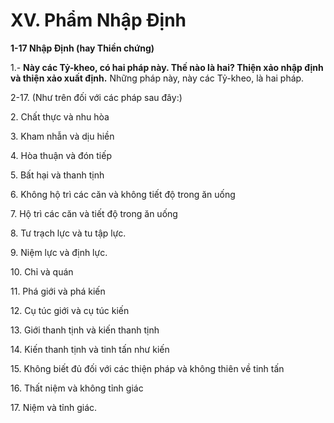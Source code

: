 # XV. Phẩm Nhập Ðịnh

**1-17 Nhập Ðịnh (hay Thiền chứng)**

1.- **Này các Tỷ-kheo, có hai pháp này. Thế nào là hai? Thiện xảo nhập định và thiện xảo xuất định.**
Những pháp này, này các Tỷ-kheo, là hai pháp.

<!--pg-->
2-17. (Như trên đối với các pháp sau đây:)

2\. Chất thực và nhu hòa

<!--pg-->
3\. Kham nhẫn và dịu hiền

<!--pg-->
4\. Hòa thuận và đón tiếp

<!--pg-->
5\. Bất hại và thanh tịnh

<!--pg-->
6\. Không hộ trì các căn và không tiết độ trong ăn uống

<!--pg-->
7\. Hộ trì các căn và tiết độ trong ăn uống

<!--pg-->
8\. Tư trạch lực và tu tập lực.
<!--pg-->
9\. Niệm lực và định lực.

<!--pg-->
10\. Chỉ và quán

<!--pg-->
11\. Phá giới và phá kiến

<!--pg-->
12\. Cụ túc giới và cụ túc kiến

<!--pg-->
13\. Giới thanh tịnh và kiến thanh tịnh

<!--pg-->
14\. Kiến thanh tịnh và tinh tấn như kiến

<!--pg-->
15\. Không biết đủ đối với các thiện pháp và không thiên về tinh tấn

<!--pg-->
16\. Thất niệm và không tỉnh giác

<!--pg-->
17\. Niệm và tỉnh giác.

